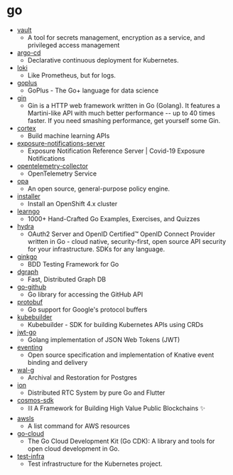# go
- [vault](https://github.com/hashicorp/vault)
  - A tool for secrets management, encryption as a service, and privileged access management
- [argo-cd](https://github.com/argoproj/argo-cd)
  - Declarative continuous deployment for Kubernetes.
- [loki](https://github.com/grafana/loki)
  - Like Prometheus, but for logs.
- [goplus](https://github.com/qiniu/goplus)
  - GoPlus - The Go+ language for data science
- [gin](https://github.com/gin-gonic/gin)
  - Gin is a HTTP web framework written in Go (Golang). It features a Martini-like API with much better performance -- up to 40 times faster. If you need smashing performance, get yourself some Gin.
- [cortex](https://github.com/cortexlabs/cortex)
  - Build machine learning APIs
- [exposure-notifications-server](https://github.com/google/exposure-notifications-server)
  - Exposure Notification Reference Server | Covid-19 Exposure Notifications
- [opentelemetry-collector](https://github.com/open-telemetry/opentelemetry-collector)
  - OpenTelemetry Service
- [opa](https://github.com/open-policy-agent/opa)
  - An open source, general-purpose policy engine.
- [installer](https://github.com/openshift/installer)
  - Install an OpenShift 4.x cluster
- [learngo](https://github.com/inancgumus/learngo)
  - 1000+ Hand-Crafted Go Examples, Exercises, and Quizzes
- [hydra](https://github.com/ory/hydra)
  - OAuth2 Server and OpenID Certified™ OpenID Connect Provider written in Go - cloud native, security-first, open source API security for your infrastructure. SDKs for any language.
- [ginkgo](https://github.com/onsi/ginkgo)
  - BDD Testing Framework for Go
- [dgraph](https://github.com/dgraph-io/dgraph)
  - Fast, Distributed Graph DB
- [go-github](https://github.com/google/go-github)
  - Go library for accessing the GitHub API
- [protobuf](https://github.com/golang/protobuf)
  - Go support for Google's protocol buffers
- [kubebuilder](https://github.com/kubernetes-sigs/kubebuilder)
  - Kubebuilder - SDK for building Kubernetes APIs using CRDs
- [jwt-go](https://github.com/dgrijalva/jwt-go)
  - Golang implementation of JSON Web Tokens (JWT)
- [eventing](https://github.com/knative/eventing)
  - Open source specification and implementation of Knative event binding and delivery
- [wal-g](https://github.com/wal-g/wal-g)
  - Archival and Restoration for Postgres
- [ion](https://github.com/pion/ion)
  - Distributed RTC System by pure Go and Flutter
- [cosmos-sdk](https://github.com/cosmos/cosmos-sdk)
  - ⛓️ A Framework for Building High Value Public Blockchains ✨
- [awsls](https://github.com/jckuester/awsls)
  - A list command for AWS resources
- [go-cloud](https://github.com/google/go-cloud)
  - The Go Cloud Development Kit (Go CDK): A library and tools for open cloud development in Go.
- [test-infra](https://github.com/kubernetes/test-infra)
  - Test infrastructure for the Kubernetes project.
